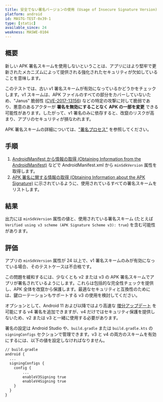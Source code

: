 ```yaml
---
title: 安全でない署名バージョンの使用 (Usage of Insecure Signature Version)
platform: android
id: MASTG-TEST-0x39-1
type: [static]
available_since: 24
weakness: MASWE-0104
---
```


## 概要

新しい APK 署名スキームを使用しないということは、アプリにはより堅牢で更新されたメカニズムによって提供される強化されたセキュリティが欠如していることを意味します。

このテストでは、古い v1 署名スキームが有効になっているかどうかをチェックします。v1 スキームは、APK ファイルのすべての部分をカバーしていないため、"Janus" 脆弱性 ([CVE-2017-13156](https://nvd.nist.gov/vuln/detail/CVE-2017-13156)) などの特定の攻撃に対して脆弱であり、悪意のあるアクターが **署名を無効にすることなく APK の一部を変更** できる可能性があります。したがって、v1 署名のみに依存すると、改竄のリスクが高まり、アプリのセキュリティが損なわれます。

APK 署名スキームの詳細については、["署名プロセス"](../../../Document/0x05a-Platform-Overview.md#signing-process) を参照してください。

## 手順

1. [AndroidManifest から情報の取得 (Obtaining Information from the AndroidManifest)](../../../techniques/android/MASTG-TECH-0117.md) などで AndroidManifest.xml から `minSdkVersion` 属性を取得します。
2. [APK 署名に関する情報の取得 (Obtaining Information about the APK Signature)](../../../techniques/android/MASTG-TECH-0116.md) に示されているように、使用されているすべての署名スキームをリストします。

## 結果

出力には `minSdkVersion` 属性の値と、使用されている署名スキーム (たとえば `Verified using v3 scheme (APK Signature Scheme v3): true`) を含む可能性があります。

## 評価

アプリの `minSdkVersion` 属性が 24 以上で、v1 署名スキームのみが有効になっている場合、そのテストケースは不合格です。

この問題を緩和するには、少なくとも v2 または v3 の APK 署名スキームでアプリが署名されているようにします。これらは包括的な完全性チェックを提供し、APK 全体を改竄から保護します。最適なセキュリティと互換性のためには、鍵ローテーションもサポートする v3 の使用を検討してください。

オプションとして、Android 11 および以降ではより高速な [増分アップデート](https://developer.android.com/about/versions/11/features#incremental) を可能にする v4 署名を追加できますが、v4 だけではセキュリティ保護を提供しないため、v2 または v3 と一緒に使用する必要があります。

署名の設定は Android Studio や、`build.gradle` または `build.gradle.kts` の `signingConfigs` セクションで管理できます。v3 と v4 の両方のスキームを有効にするには、以下の値を設定しなければなりません。

```default
// build.gradle
android {
  ...
  signingConfigs {
    config {
        ...
        enableV3Signing true
        enableV4Signing true
    }
  }
}
```

